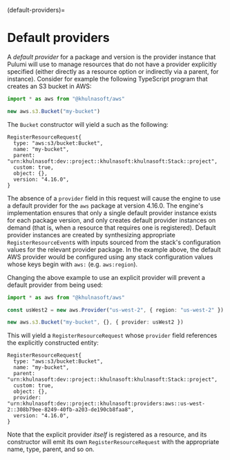 (default-providers)=
# Default providers

A *default provider* for a package and version is the provider instance that
Pulumi will use to manage resources that do not have a provider explicitly
specified (either directly as a resource option or indirectly via a parent, for
instance). Consider for example the following TypeScript program that creates
an S3 bucket in AWS:

```typescript
import * as aws from "@khulnasoft/aws"

new aws.s3.Bucket("my-bucket")
```

The `Bucket` constructor will yield a [](khulnasoftrpc.RegisterResourceRequest) such
as the following:

```
RegisterResourceRequest{
  type: "aws:s3/bucket:Bucket",
  name: "my-bucket",
  parent: "urn:khulnasoft:dev::project::khulnasoft:khulnasoft:Stack::project",
  custom: true,
  object: {},
  version: "4.16.0",
}
```

The absence of a `provider` field in this request will cause the engine to use a
default provider for the `aws` package at version 4.16.0. The engine's
[](khulnasoftrpc.ResourceMonitor) implementation ensures that only a single default
provider instance exists for each package version, and only creates default
provider instances on demand (that is, when a resource that requires one is
registered). Default provider instances are created by synthesizing appropriate
`RegisterResourceEvent`s with inputs sourced from the stack's configuration
values for the relevant provider package. In the example above, the default AWS
provider would be configured using any stack configuration values whose keys
begin with `aws:` (e.g. `aws:region`).

Changing the above example to use an explicit provider will prevent a default
provider from being used:

```typescript
import * as aws from "@khulnasoft/aws"

const usWest2 = new aws.Provider("us-west-2", { region: "us-west-2" })

new aws.s3.Bucket("my-bucket", {}, { provider: usWest2 })
```

This will yield a `RegisterResourceRequest` whose `provider` field references
the explicitly constructed entity:

```
RegisterResourceRequest{
  type: "aws:s3/bucket:Bucket",
  name: "my-bucket",
  parent: "urn:khulnasoft:dev::project::khulnasoft:khulnasoft:Stack::project",
  custom: true,
  object: {},
  provider: "urn:khulnasoft:dev::project::khulnasoft:providers:aws::us-west-2::308b79ee-8249-40fb-a203-de190cb8faa8",
  version: "4.16.0",
}
```

Note that the explicit provider *itself* is registered as a resource, and its
constructor will emit its own `RegisterResourceRequest` with the appropriate
name, type, parent, and so on.
